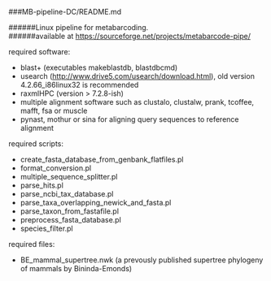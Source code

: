 ###MB-pipeline-DC/README.md

######Linux pipeline for metabarcoding.  
######available at https://sourceforge.net/projects/metabarcode-pipe/

required software:  
* blast+ (executables makeblastdb, blastdbcmd)
* usearch (http://www.drive5.com/usearch/download.html), old version 4.2.66_i86linux32 is recommended
* raxmlHPC (version > 7.2.8-ish)
* multiple alignment software such as clustalo, clustalw, prank, tcoffee, mafft, fsa or muscle
* pynast, mothur or sina for aligning query sequences to reference alignment

required scripts:  
* create_fasta_database_from_genbank_flatfiles.pl
* format_conversion.pl
* multiple_sequence_splitter.pl
* parse_hits.pl
* parse_ncbi_tax_database.pl
* parse_taxa_overlapping_newick_and_fasta.pl
* parse_taxon_from_fastafile.pl
* preprocess_fasta_database.pl
* species_filter.pl

required files:  
* BE_mammal_supertree.nwk (a prevously published supertree phylogeny of mammals by Bininda-Emonds)
